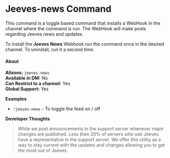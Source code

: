 # Jeeves-news Command

This command is a toggle based command that installs a WebHook in the channel where the command is run.
The WebHook will make posts regarding Jeeves news and updates.

To install the **Jeeves News** Webhook run the command once in the desired channel.
To uninstall, run it a second time.

#### About

**Aliases:** `jeeves-news`  
**Available in DM:** No  
**Can Restrict to a channel:** Yes  
**Global Support:** Yes  

**Examples**

* `!jeeves-news` - To toggle the feed on / off 

**Developer Thoughts**
>While we post announcements in the support server whenever major changes are published. Less then 20% of servers who use Jeeves have a representative in the support server. We offer this utility as a way to stay current with the updates and changes allowing you to get the most out of Jeeves.